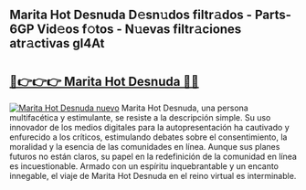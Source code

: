 ## Marita Hot Desnuda D𝚎sn𝚞dos filtr𝚊dos - Parts-6GP Vid𝚎os f𝚘tos - N𝚞evas filtr𝚊ciones atr𝚊ctivas gl4At

# <h2><a href="http://mbc73g.tromn.icu/?c=Marita+Hot+Desnuda">🔗👉👉👉 Marita Hot Desnuda 🔗🔗</a></h2>

[![Marita Hot Desnuda nuevo](https://i.imgur.com/pEAQMta.gif)](http://mbc73g.tromn.icu/?c=Marita+Hot+Desnuda)
Marita Hot Desnuda, una persona multifacética y estimulante, se resiste a la descripción simple. Su uso innovador de los medios digitales para la autopresentación ha cautivado y enfurecido a los críticos, estimulando debates sobre el consentimiento, la moralidad y la esencia de las comunidades en línea. Aunque sus planes futuros no están claros, su papel en la redefinición de la comunidad en línea es incuestionable. Armado con un espíritu inquebrantable y un encanto innegable, el viaje de Marita Hot Desnuda en el reino virtual es interminable.
